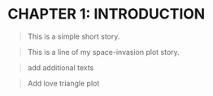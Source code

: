 # CHAPTER 1: INTRODUCTION   
>This is a simple short story.

>This is a line of my space-invasion plot story.

>add additional texts

>Add love triangle plot